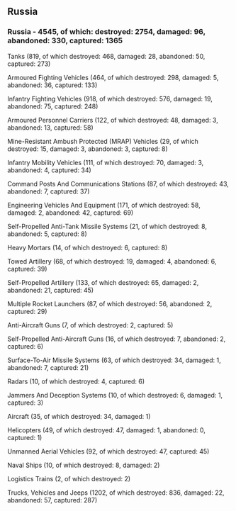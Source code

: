 
 
 ## Russia
 
 ### Russia - 4545, of which: destroyed: 2754, damaged: 96, abandoned: 330, captured: 1365

 

 

 Tanks (819, of which destroyed: 468, damaged: 28, abandoned: 50, captured: 273)

 Armoured Fighting Vehicles (464, of which destroyed: 298, damaged: 5, abandoned: 36, captured: 133)

 Infantry Fighting Vehicles (918, of which destroyed: 576, damaged: 19, abandoned: 75, captured: 248)

 Armoured Personnel Carriers (122, of which destroyed: 48, damaged: 3, abandoned: 13, captured: 58)

 Mine-Resistant Ambush Protected (MRAP) Vehicles (29, of which destroyed: 15, damaged: 3, abandoned: 3, captured: 8)

 Infantry Mobility Vehicles (111, of which destroyed: 70, damaged: 3, abandoned: 4, captured: 34)

 Command Posts And Communications Stations (87, of which destroyed: 43, abandoned: 7, captured: 37)

 Engineering Vehicles And Equipment (171, of which destroyed: 58, damaged: 2, abandoned: 42, captured: 69)

 Self-Propelled Anti-Tank Missile Systems (21, of which destroyed: 8, abandoned: 5, captured: 8)

 Heavy Mortars (14, of which destroyed: 6, captured: 8)

 Towed Artillery (68, of which destroyed: 19, damaged: 4, abandoned: 6, captured: 39)

 Self-Propelled Artillery (133, of which destroyed: 65, damaged: 2, abandoned: 21, captured: 45)

 Multiple Rocket Launchers (87, of which destroyed: 56, abandoned: 2, captured: 29)

 Anti-Aircraft Guns (7, of which destroyed: 2, captured: 5)

 Self-Propelled Anti-Aircraft Guns (16, of which destroyed: 7, abandoned: 2, captured: 6)

 Surface-To-Air Missile Systems (63, of which destroyed: 34, damaged: 1, abandoned: 7, captured: 21)

 Radars (10, of which destroyed: 4, captured: 6)

 Jammers And Deception Systems (10, of which destroyed: 6, damaged: 1, captured: 3)

 Aircraft (35, of which destroyed: 34, damaged: 1)

 Helicopters (49, of which destroyed: 47, damaged: 1, abandoned: 0, captured: 1)

 Unmanned Aerial Vehicles (92, of which destroyed: 47, captured: 45)

 Naval Ships (10, of which destroyed: 8, damaged: 2)

 Logistics Trains (2, of which destroyed: 2)

 Trucks, Vehicles and Jeeps (1202, of which destroyed: 836, damaged: 22, abandoned: 57, captured: 287)

